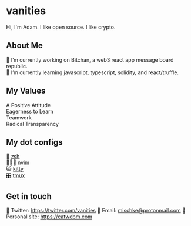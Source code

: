 # vanities
Hi, I'm Adam. I like open source. I like crypto.

## About Me 
🔭 I’m currently working on Bitchan, a web3 react app message board republic.<br>
🌱 I’m currently learning javascript, typescript, solidity, and react/truffle.

## My Values
A Positive Attitude<br>
Eagerness to Learn<br>
Teamwork<br>
Radical Transparency<br>

## My dot configs
🐚 [zsh](https://github.com/vanities/macbook-scripts/blob/master/dotfiles/.zshrc)<br>
🧑🏻‍💻 [nvim](https://github.com/vanities/macbook-scripts/blob/master/dotfiles/.config/nvim/init.vim)<br>
😸 [kitty](https://github.com/vanities/macbook-scripts/blob/master/dotfiles/.config/kitty/kitty.conf)<br>
🎛 [tmux](https://github.com/vanities/macbook-scripts/blob/master/dotfiles/.tmux.conf)

## Get in touch
🐤 Twitter: https://twitter.com/vanities
📧 Email: [mischke@protonmail.com](mailto:mischke@protonmail.com)
🤠 Personal site: https://catwebm.com
